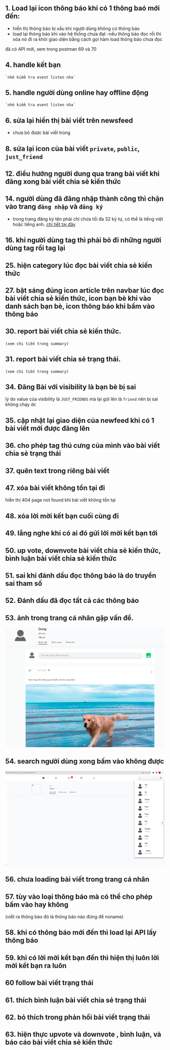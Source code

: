 ## 1. Load lại icon thông báo khi có 1 thông baó mới đến:
- hiển thị thông báo bị xấu khi người dùng không có thông báo
- load lại thông báo khi vào hệ thống chưa đạt
-nếu thông báo đọc rồi thì xóa nó đi ra khỏi giao diện bằng cách gọi hàm load thông báo chưa đọc

đã có API mới, xem trong postman 69 và 70

## 4. handle kết bạn

    `nhớ kiểm tra event listen nha`

## 5. handle người dùng online hay offline động

    `nhớ kiểm tra event listen nha`

## 6. sửa lại hiển thị bài viết trên newsfeed
- chưa bỏ được bài viết trùng

## 8. sửa lại icon của bài viết `private`, `public`, `just_friend`

## 12. điều hướng người dung qua trang bài viết khi đăng xong bài viết chia sẻ kiến thức

## 14. người dùng đã đăng nhập thành công thì chặn vào trang `đăng nhập` và `đăng ký`

- trong trang đăng ký tên phải chỉ chứa tối đa 32 ký tự, có thể là tiếng việt hoặc tiếng anh. [chi tiết tại đây](./userInfor.md#5-đăng-ký-tài-khoản)

## 16. khi người dùng tag thì phải bỏ đi những người dùng tag rồi tag lại

## 25. hiện category lúc đọc bài viết chia sẻ kiến thức

## 27. bật sáng đúng icon article trên navbar lúc đọc bài viết chia sẻ kiến thức, icon bạn bè khi vào danh sách bạn bè, icon thông báo khi bấm vào thông báo

## 30. report bài viết chia sẻ kiến thức.

    (xem chi tiến trong summary)
 
## 31. report bài viết chia sẻ trạng thái.

    (xem chi tiến trong summary)
    
## 34. Đăng Bài với visibility là bạn bè bị sai

lý do value của visibility là `JUST_FRIENDS` mà lại gửi lên là `friend` nên bị sai không chạy dc

## 35. cập nhật lại giao diện của newfeed khi có 1 bài viết mới được đăng lên

## 36. cho phép tag thú cưng của mình vào bài viết chia sẻ trạng thái

## 37. quên text trong riêng bài viết

## 47. xóa bài viết không tồn tại đi

 hiển thị 404 page not found khi bài viết không tồn tại

## 48. xóa lời mời kết bạn cuối cùng đi

## 49. lắng nghe khi có ai đó gửi lời mời kết bạn tới

## 50. up vote, downvote bài viết chia sẻ kiến thức, bình luận bài viết chia sẻ kiến thức

## 51. sai khi đánh dấu đọc thông báo là do truyền sai tham số

## 52. Đánh dấu đã đọc tất cả các thông báo

## 53. ảnh trong trang cá nhân gặp vấn đề.

![](../media/img/err/img8.png)

## 54. search người dùng xong bấm vào không được

![](../media/img/err/img10.png)

## 56. chưa loading bài viết trong trang cá nhân

## 57. tùy vào loại thông báo mà có thể cho phép bấm vào hay không

(viết ra thông báo đó là thông báo nào đừng để  noname)

## 58. khi có thông báo mới đến thì load lại API lấy thông báo

## 59. khi có lời mời kết bạn đến thì hiện thị luôn lời mời kết bạn ra luôn

## 60 follow bài viết trạng thái 

## 61. thích bình luận bài viết chia sẻ trạng thái

## 62. bỏ thích trong phản hồi bài viết trạng thái

## 63. hiện thực upvote và downvote , bình luận, và báo cáo bài viết chia sẻ kiến thức